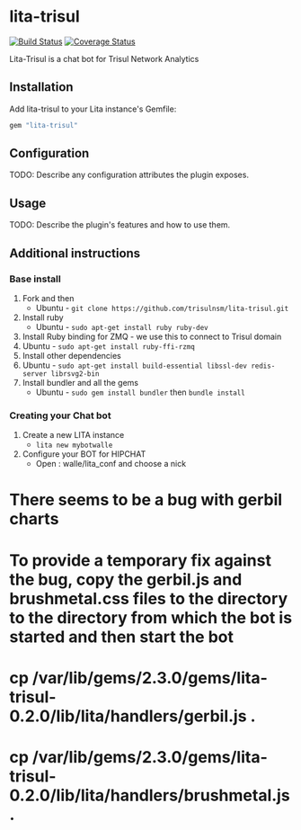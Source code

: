# lita-trisul

[![Build Status](https://travis-ci.org/kkn1806/lita-trisul.png?branch=master)](https://travis-ci.org/kkn1806/lita-trisul)
[![Coverage Status](https://coveralls.io/repos/kkn1806/lita-trisul/badge.png)](https://coveralls.io/r/kkn1806/lita-trisul)



Lita-Trisul is a chat bot for Trisul Network Analytics

## Installation

Add lita-trisul to your Lita instance's Gemfile:

``` ruby
gem "lita-trisul"
```

## Configuration

TODO: Describe any configuration attributes the plugin exposes.

## Usage

TODO: Describe the plugin's features and how to use them.




## Additional instructions 


### Base install 

1. Fork and then
    - Ubuntu -  `git clone https://github.com/trisulnsm/lita-trisul.git`
2. Install ruby  
    - Ubuntu -  `sudo apt-get install ruby ruby-dev`
3. Install Ruby binding for ZMQ - we use this to connect to Trisul domain 
  1. Ubuntu - `sudo apt-get install ruby-ffi-rzmq`
4. Install other dependencies  
  1. Ubuntu - `sudo apt-get install build-essential libssl-dev redis-server librsvg2-bin`
5. Install bundler and all the gems 
    - Ubuntu - `sudo gem install bundler` then  `bundle install`



### Creating your Chat bot 



1. Create a new LITA instance 
    - `lita new mybotwalle` 
1. Configure your  BOT for HIPCHAT
    - Open : walle/lita_conf and choose a nick 
  


# There seems to be a bug with gerbil charts
  # To provide a temporary fix against the bug, copy the gerbil.js and brushmetal.css files to the directory to the directory from which the bot is started and then start the bot
  # cp /var/lib/gems/2.3.0/gems/lita-trisul-0.2.0/lib/lita/handlers/gerbil.js .
  # cp /var/lib/gems/2.3.0/gems/lita-trisul-0.2.0/lib/lita/handlers/brushmetal.js .



